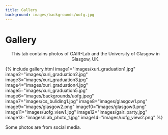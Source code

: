 ```yaml
---
title: Gallery
background: images/backgrounds/uofg.jpg
---
```


# <i class="fas fa-feather-alt"></i>Gallery

<p style="text-align: center;">
This tab contains photos of GAIR-Lab and the University of Glasgow in Glasgow, UK. 
</p>

{%
  include gallery.html
  image1="images/xuri_graduation1.jpg"
  image2="images/xuri_graduation2.jpg"
  image3="images/xuri_graduation3.jpg"
  image4="images/xuri_graduation4.jpg"
  image5="images/xuri_graduation5.jpg"
  image6="images/backgrounds/uofg.jpeg"
  image7="images/cs_buliding1.jpg"
  image8="images/glasgow1.png"
  image9="images/glasgow2.png"
  image10="images/glasgow3.png"
  image11="images/uofg_view1.jpg"
  image12="images/gair_party.jpg"
  image13="images/Lab_photo_1.jpg"
  image14="images/uofg_view2.png"
%}

Some photos are from social media.
